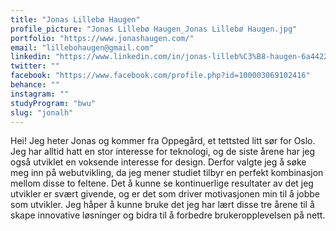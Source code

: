 ```yaml
---
title: "Jonas Lillebø Haugen"
profile_picture: "Jonas Lillebø Haugen_Jonas Lillebø Haugen.jpg"
portfolio: "https://www.jonashaugen.com/"
email: "lillebohaugen@gmail.com"
linkedin: "https://www.linkedin.com/in/jonas-lilleb%C3%B8-haugen-6a442222a/"
twitter: ""
facebook: "https://www.facebook.com/profile.php?id=100003069102416"
behance: ""
instagram: ""
studyProgram: "bwu"
slug: "jonalh"
---
```


Hei! Jeg heter Jonas og kommer fra Oppegård, et tettsted litt sør for Oslo. Jeg har alltid hatt en stor interesse for teknologi, og de siste årene har jeg også utviklet en voksende interesse for design. Derfor valgte jeg å søke meg inn på webutvikling, da jeg mener studiet tilbyr en perfekt kombinasjon mellom disse to feltene. Det å kunne se kontinuerlige resultater av det jeg utvikler er svært givende, og er det som driver motivasjonen min til å jobbe som utvikler. Jeg håper å kunne bruke det jeg har lært disse tre årene til å skape innovative løsninger og bidra til å forbedre brukeropplevelsen på nett.
